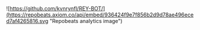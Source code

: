 ![https://github.com/kvnrynfl/REY-BOT/](https://repobeats.axiom.co/api/embed/936424f9e7f856b2d9d78ae496eced7af4265816.svg "Repobeats analytics image")